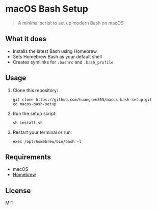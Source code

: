 # macOS Bash Setup

> A minimal script to set up modern Bash on macOS

## What it does

- Installs the latest Bash using Homebrew
- Sets Homebrew Bash as your default shell
- Creates symlinks for `.bashrc` and `.bash_profile`

## Usage

1. Clone this repository:
   ```
   git clone https://github.com/huangsen365/macos-bash-setup.git
   cd macos-bash-setup
   ```

2. Run the setup script:
   ```
   sh install.sh
   ```

3. Restart your terminal or run:
   ```
   exec /opt/homebrew/bin/bash -l
   ```

## Requirements

- macOS
- [Homebrew](https://brew.sh/)

## License

MIT
